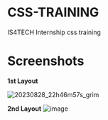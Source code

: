 # CSS-TRAINING

IS4TECH Internship css training

# Screenshots
**1st Layout**

![20230828_22h46m57s_grim](https://github.com/ayee-lucas/CSS-TRAINING/assets/108323739/e7d144fe-941e-41a4-ba68-b43bb125c1d7)

**2nd Layout**
![image](https://github.com/ayee-lucas/CSS-TRAINING/assets/108323739/17b531de-fbf2-4a4d-82dc-0d34230b8ef3)
